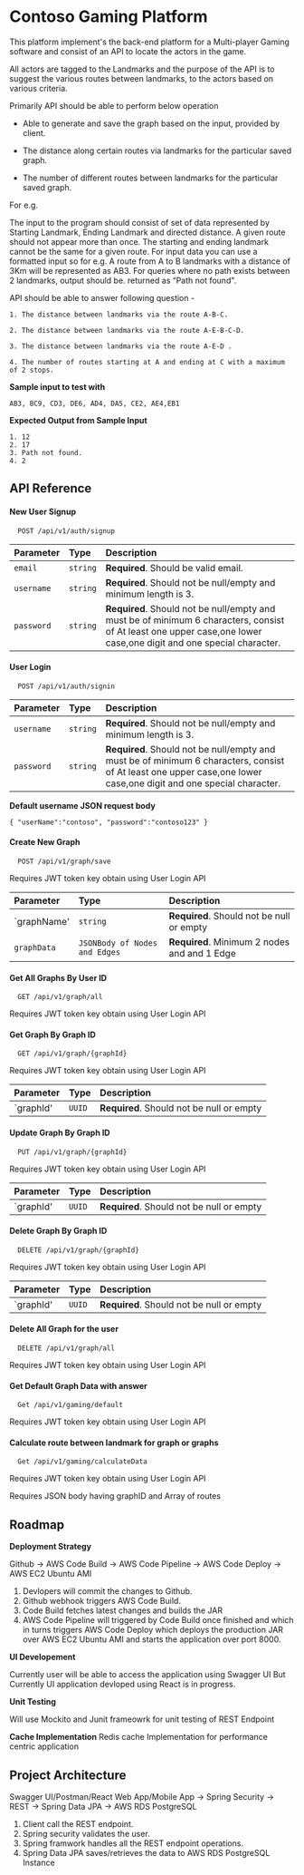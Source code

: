 # Contoso Gaming Platform

This platform  implement's the back-end platform for a Multi-player Gaming software and consist of an API to locate the actors in the game.

All actors are tagged to the Landmarks and the 
purpose of the API is to suggest the various routes
between landmarks, to the actors based on various criteria.

Primarily API should be able to perform below operation 

* Able to generate and save the graph based on the input, provided by client.

* The distance along certain routes via landmarks for the particular saved graph.

* The number of different routes between landmarks for the particular saved graph.

For e.g.

The input to the program should consist of set of data represented by Starting Landmark, Ending 
Landmark and directed distance. A given route should not appear more than once. The starting and 
ending landmark cannot be the same for a given route. For input data you can use a formatted input 
so for e.g. A route from A to B landmarks with a distance of 3Km will be represented as AB3. For 
queries where no path exists between 2 landmarks, output should be. returned as “Path not found".

API should be able to answer following question -
    
    1. The distance between landmarks via the route A-B-C.
    
    2. The distance between landmarks via the route A-E-B-C-D.
    
    3. The distance between landmarks via the route A-E-D .
    
    4. The number of routes starting at A and ending at C with a maximum of 2 stops.

**Sample input to test with**

`AB3, BC9, CD3, DE6, AD4, DA5, CE2, AE4,EB1`

**Expected Output from Sample Input**

    1. 12
    2. 17
    3. Path not found.
    4. 2

## API Reference

#### New User Signup

```http
  POST /api/v1/auth/signup
```

| Parameter | Type     | Description                         |
| :-------- | :------- | :-----------------------------------|
| `email`   | `string` | **Required**. Should be valid email. |
| `username`| `string` | **Required**. Should not be null/empty and minimum length is 3.|
| `password`| `string` | **Required**. Should not be null/empty and must be of minimum 6 characters, consist of At least one upper case,one lower case,one digit and one special character.|

#### User Login

```http
  POST /api/v1/auth/signin
```

| Parameter | Type     | Description                       |
| :-------- | :------- | :-------------------------------- |
| `username`| `string` | **Required**. Should not be null/empty and minimum length is 3.|
| `password`| `string` | **Required**. Should not be null/empty and must be of minimum 6 characters, consist of At least one upper case,one lower case,one digit and one special character.|

**Default username JSON request body**

`{
    "userName":"contoso",
    "password":"contoso123"
}`

#### Create New Graph

```http
  POST /api/v1/graph/save
```

Requires JWT token key obtain using User Login API

| Parameter | Type     | Description                         |
| :-------- | :------- | :-----------------------------------|
| `graphName'| `string` | **Required**. Should not be null or empty |
| `graphData`| `JSONBody of Nodes and Edges` | **Required**. Minimum 2 nodes and and 1 Edge|

#### Get All Graphs By User ID

```http
  GET /api/v1/graph/all
```
Requires JWT token key obtain using User Login API

#### Get Graph By Graph ID

```http
  GET /api/v1/graph/{graphId}
```

Requires JWT token key obtain using User Login API

| Parameter | Type     | Description                         |
| :-------- | :------- | :-----------------------------------|
| `graphId'| `UUID` | **Required**. Should not be null or empty |

#### Update Graph By Graph ID

```http
  PUT /api/v1/graph/{graphId}
```

Requires JWT token key obtain using User Login API

| Parameter | Type     | Description                         |
| :-------- | :------- | :-----------------------------------|
| `graphId'| `UUID` | **Required**. Should not be null or empty |

#### Delete Graph By Graph ID

```http
  DELETE /api/v1/graph/{graphId}
```

Requires JWT token key obtain using User Login API

| Parameter | Type     | Description                         |
| :-------- | :------- | :-----------------------------------|
| `graphId'| `UUID` | **Required**. Should not be null or empty |

#### Delete All Graph for the user

```http
  DELETE /api/v1/graph/all
```
Requires JWT token key obtain using User Login API


#### Get Default Graph Data with answer

```http
  Get /api/v1/gaming/default
```

Requires JWT token key obtain using User Login API

#### Calculate route between landmark for graph or graphs

```http
  Get /api/v1/gaming/calculateData
```

Requires JWT token key obtain using User Login API

Requires JSON body having graphID and Array of routes

## Roadmap

**Deployment Strategy**

Github -> AWS Code Build -> AWS Code Pipeline  -> AWS Code Deploy -> AWS EC2 Ubuntu AMI

1. Devlopers will commit the changes to Github.
2. Github webhook triggers AWS Code Build.
3. Code Build fetches latest changes and builds the JAR
4. AWS Code Pipeline will triggered by Code Build once finished and which
   in turns triggers AWS Code Deploy which deploys the production JAR
   over AWS EC2 Ubuntu AMI and starts the application over 
   port 8000.


**UI Developement**

Currently user will be able to access the application using Swagger UI
But Currently UI application devloped using React is in progress.

**Unit Testing**

Will use Mockito and Junit frameowrk for unit testing of
REST Endpoint

**Cache Implementation**
Redis cache Implementation for performance centric application




  
## Project Architecture

Swagger UI/Postman/React Web App/Mobile App -> Spring Security -> REST -> Spring Data JPA -> AWS RDS PostgreSQL

1. Client call the REST endpoint.
2. Spring security validates the user.
3. Spring framwork handles all the REST endpoint operations.
4. Spring Data JPA saves/retrieves the data to AWS RDS PostgreSQL Instance


  